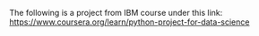 The following is a project from IBM course under this link: https://www.coursera.org/learn/python-project-for-data-science
